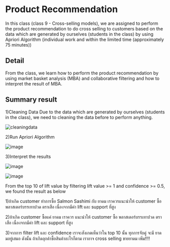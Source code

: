 
# Product Recommendation

In this class (class 9 - Cross-selling models), 
we are assigned to perform the product recommendation to do cross selling to customers based on the data which are generated by ourselves (students in the class) by using Apriori Algorithm (individual work and within the limited time (approximately 75 minutes)) 


## Detail
From the class, we learn how to perform the product recommendation by using market basket analysis (MBA) and collaborative filtering and how to interpret the result of MBA.

## Summary result
1)Cleaning Data
Due to the data which are generated by ourselves (students in the class), we need to cleaning the data before to perform anything.

![cleaningdata](https://user-images.githubusercontent.com/71161635/147274438-4376854e-0632-4199-ba24-afd001174c71.png)

2)Run Apriori Algorithm

![image](https://user-images.githubusercontent.com/71161635/147274706-4144d3a3-1649-4850-b16f-ffee65422e74.png)


3)Interpret the results

![image](https://user-images.githubusercontent.com/71161635/147274779-86e41f6e-6a9b-401b-8913-ae50de5256f8.png)


![image](https://user-images.githubusercontent.com/71161635/147274812-27591a27-e28c-4e51-859c-88e0db8944c9.png)


From the top 10 of lift value by filtering lift value >= 1 and confidence >= 0.5, we found the result as below

1)ถ้าเกิด customer ทำการซื้อ Salmon Sashimi กับ ยาดม เราควรแนะนำให้ customer ซื้อ พลาสเตอร์บรรเทาปวด ตราเสือ เนื่องจากมีค่า lift และ support ที่สูง

2)ถ้าเกิด customer ซื้อแค่ ยาดม เราควร แนะนำให้ customer ซื้อ พลาสเตอร์บรรเทาปวด ตราเสือ เนื่องจากมีค่า lift และ support ที่สูง

3)จากการ filter lift และ confidence เราจะสังเกตเห็นว่าใน top 10 นั้น ทุกการจับคู่ จะมี ยาดมอยู่เสมอ ดังนั้น ถ้าเกิดลุกค้าซื้อสินค้าอะไรก็ตาม เราอาจ cross selling ขายยาดม เพิ่ม!!!!
